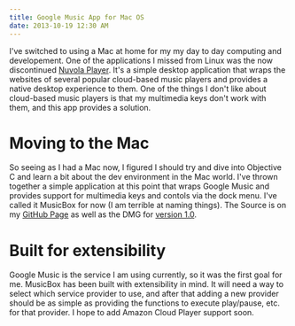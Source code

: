 ```yaml
---
title: Google Music App for Mac OS
date: 2013-10-19 12:30 AM
---
```

I've switched to using a Mac at home for my my day to day computing and developement.  One of the applications I missed
from Linux was the now discontinued [Nuvola Player](http://nuvolaplayer.fenryxo.cz/home.html).  It's a simple desktop
application that wraps the websites of several popular cloud-based music players and provides a native desktop experience
to them.  One of the things I don't like about cloud-based music players is that my multimedia keys don't work with them,
and this app provides a solution.

# Moving to the Mac
So seeing as I had a Mac now, I figured I should try and dive into Objective C and learn a bit about the dev environment
in the Mac world.  I've thrown together a simple application at this point that wraps Google Music and provides support
for multimedia keys and contols via the dock menu.  I've called it MusicBox for now (I am terrible at naming things).  The
Source is on my [GitHub Page](https://github.com/coryflucas/MusicBox) as well as the DMG for
[version 1.0](https://github.com/coryflucas/MusicBox/releases/tag/1.0).

# Built for extensibility
Google Music is the service I am using currently, so it was the first goal for me.  MusicBox has been built with
extensibility in mind.  It will need a way to select which service provider to use, and after that adding a new provider
should be as simple as providing the functions to execute play/pause, etc. for that provider.  I hope to add Amazon Cloud
Player support soon.
